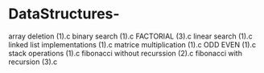 # DataStructures-
array deletion (1).c
binary search (1).c
FACTORIAL (3).c
linear search (1).c
linked list implementations (1).c
matrice multiplication (1).c
ODD EVEN (1).c
stack operations (1).c
fibonacci without recurssion (2).c
fibonacci with recursion (3).c
